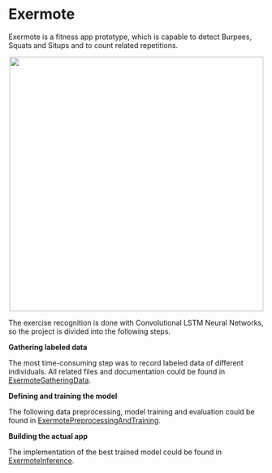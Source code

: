 # Exermote

Exermote is a fitness app prototype, which is capable to detect Burpees, Squats and Situps and to count related repetitions.

<p align="center">
<img src="https://github.com/Lausbert/Exermote/blob/master/ExermoteInference/ExermoteCoreML/ExampleGif/ExermoteGif.gif" width="500">
</p>

The exercise recognition is done with Convolutional LSTM Neural Networks, so the project is divided into the following steps.

**Gathering labeled data**

The most time-consuming step was to record labeled data of different individuals. All related files and documentation could be found in <a href="https://github.com/Lausbert/Exermote/tree/master/ExermoteGatheringData">ExermoteGatheringData</a>.

**Defining and training the model**

The following data preprocessing, model training and evaluation could be found in <a href="https://github.com/Lausbert/Exermote/tree/master/ExermotePreprocessingAndTraining">ExermotePreprocessingAndTraining</a>.

**Building the actual app**

The implementation of the best trained model could be found in <a href="https://github.com/Lausbert/Exermote/tree/master/ExermoteInference">ExermoteInference</a>.
